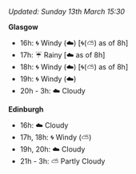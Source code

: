 *Updated: Sunday 13th March 15:30*

**Glasgow**

* 16h: :cyclone: Windy (:cloud:) [:cyclone:(:partly_sunny:) as of 8h]
* 17h: :umbrella: Rainy [:cloud: as of 8h]
* 18h: :cyclone: Windy (:cloud:) [:cyclone:(:partly_sunny:) as of 8h]
* 19h: :cyclone: Windy (:cloud:)
* 20h - 3h: :cloud: Cloudy

**Edinburgh**

* 16h: :cloud: Cloudy
* 17h, 18h: :cyclone: Windy (:partly_sunny:)
* 19h, 20h: :cloud: Cloudy
* 21h - 3h: :partly_sunny: Partly Cloudy
